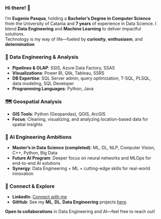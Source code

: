 ### Hi there! 👋  
I’m **Eugenio Pasqua**, holding a **Bachelor’s Degree in Computer Science** from the University of Catania and **7 years** of experience in Data Science. I blend **Data Engineering** and **Machine Learning** to deliver impactful solutions.
<br>
Technology is my way of life—fueled by **curiosity**, **enthusiasm**, and **determination**  

 

### 🔧 Data Engineering & Analysis
- **Pipelines & OLAP**: SSIS, Azure Data Factory, SSAS  
- **Visualizations**: Power BI, Qlik, Tableau, SSRS  
- **DB Expertise**: SQL Server admin, query optimization, T-SQL, PLSQL, data modeling, SQL Developer
- **Programming Languages**: Python, Java

 

### 🗺️ Geospatial Analysis
- **GIS Tools**: Python (Geopandas), QGIS, ArcGIS  
- **Focus**: Cleaning, visualizing, and analyzing location-based data for spatial insights


 

### 🤖 AI Engineering Ambitions
- **Master’s in Data Science (completed)**: ML, DL, NLP, Computer Vision, C++, Python, Big Data  
- **Future AI Program**: Deeper focus on neural networks and MLOps for end-to-end AI solutions  
- **Synergy**: Data Engineering + ML = cutting-edge skills for real-world innovation

 

### 🤝 Connect & Explore
- **LinkedIn**: [Connect with me](https://www.linkedin.com/in/genxdata58296/)  
- **GitHub**: See my **ML**, **DL**, **Data Engineering** projects [here](https://github.com/sylver86?tab=repositories).  

**Open to collaborations** in Data Engineering and AI—feel free to reach out!
